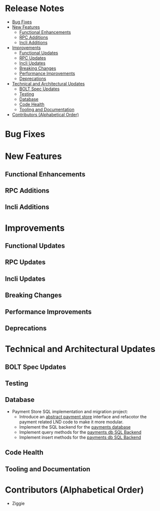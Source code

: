 # Release Notes
- [Bug Fixes](#bug-fixes)
- [New Features](#new-features)
    - [Functional Enhancements](#functional-enhancements)
    - [RPC Additions](#rpc-additions)
    - [lncli Additions](#lncli-additions)
- [Improvements](#improvements)
    - [Functional Updates](#functional-updates)
    - [RPC Updates](#rpc-updates)
    - [lncli Updates](#lncli-updates)
    - [Breaking Changes](#breaking-changes)
    - [Performance Improvements](#performance-improvements)
    - [Deprecations](#deprecations)
- [Technical and Architectural Updates](#technical-and-architectural-updates)
    - [BOLT Spec Updates](#bolt-spec-updates)
    - [Testing](#testing)
    - [Database](#database)
    - [Code Health](#code-health)
    - [Tooling and Documentation](#tooling-and-documentation)
- [Contributors (Alphabetical Order)](#contributors)

# Bug Fixes

# New Features
## Functional Enhancements

## RPC Additions

## lncli Additions

# Improvements
## Functional Updates

## RPC Updates

## lncli Updates

## Breaking Changes

## Performance Improvements

## Deprecations

# Technical and Architectural Updates
## BOLT Spec Updates

## Testing

## Database

* Payment Store SQL implementation and migration project:
  * Introduce an [abstract payment 
    store](https://github.com/lightningnetwork/lnd/pull/10153) interface and
    refacotor the payment related LND code to make it more modular.
  * Implement the SQL backend for the [payments 
    database](https://github.com/lightningnetwork/lnd/pull/9147)
  * Implement query methods for the [payments db 
    SQL Backend](https://github.com/lightningnetwork/lnd/pull/10287)
  * Implement insert methods for the [payments db 
    SQL Backend](https://github.com/lightningnetwork/lnd/pull/10291)

## Code Health

## Tooling and Documentation

# Contributors (Alphabetical Order)

* Ziggie
